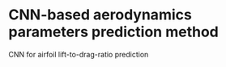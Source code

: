 # CNN-based aerodynamics parameters prediction method
CNN for airfoil lift-to-drag-ratio prediction

